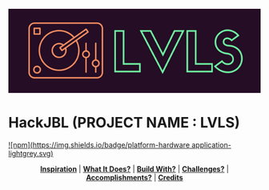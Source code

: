 <p align="center">
<img src ="https://github.com/skyyfall007/HackJBL/blob/master/LVLS.png">
</p>



# HackJBL (PROJECT NAME : LVLS)
[![npm](https://img.shields.io/badge/platform-hardware application-lightgrey.svg)](https://devpost.com/software/lvls)

<p align="center">
<b><a href="#inspiration">Inspiration</a></b>
|
<b><a href="#what it does?">What It Does?</a></b>
|
<b><a href="#built with?">Build With?</a></b>
|
<b><a href="#challenges?">Challenges?</a></b>
|
<b><a href="#accomplishments?">Accomplishments?</a></b>
|
<b><a href="#credits">Credits</a></b>
</p>

